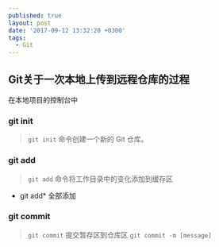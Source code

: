 ```yaml
---
published: true
layout: post
date: '2017-09-12 13:32:20 +0300'
tags:
  - Git
---
```

## Git关于一次本地上传到远程仓库的过程

在本地项目的控制台中
### git init

>`git init` 命令创建一个新的 Git 仓库。


### git add

>`git add` 命令将工作目录中的变化添加到缓存区

- git add* 	全部添加

### git commit

>`git commit` 提交暂存区到仓库区
>`git commit -m [message]` 